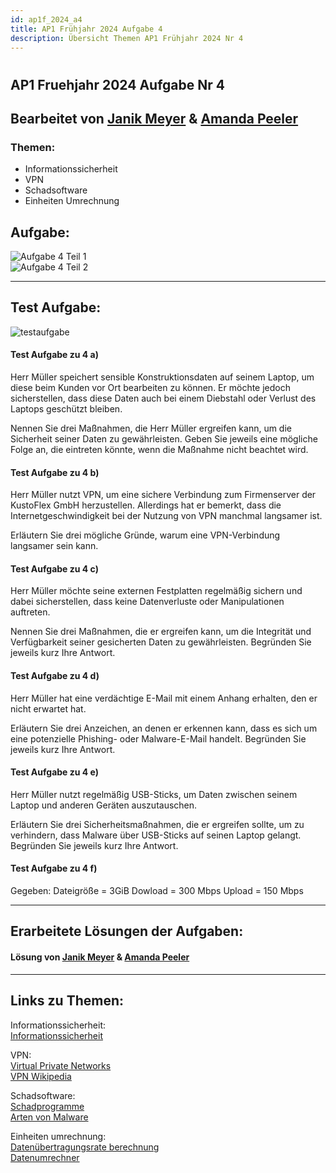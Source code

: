 ```yaml
---
id: ap1f_2024_a4
title: AP1 Frühjahr 2024 Aufgabe 4
description: Übersicht Themen AP1 Frühjahr 2024 Nr 4
---
```


#
## AP1 Fruehjahr 2024 Aufgabe Nr 4

## Bearbeitet von [Janik Meyer](../ap1f_2024/solution/ap1f_2024_a4_solution.md) & [Amanda Peeler](<../../../user/Auszubildende Michel/peeler.md>)

### Themen:

* Informationssicherheit
* VPN
* Schadsoftware
* Einheiten Umrechnung

## Aufgabe:

![Aufgabe 4 Teil 1](/img/AP1/2024/ap1f_2024/AP1_2024_Fruehjahr_Aufgabe4_1.jpg)  
![Aufgabe 4 Teil 2](/img/AP1/2024/ap1f_2024/AP1_2024_Fruehjahr_Aufgabe4_2.jpg)  

----

## Test Aufgabe:

![testaufgabe](/img/AP1/2024/ap1f_2024/Fruehjahr_2024_Aufgabe4_Holldack.jpg)  

#### Test Aufgabe zu 4 a) 
Herr Müller speichert sensible Konstruktionsdaten auf seinem Laptop, um diese beim Kunden vor Ort bearbeiten zu können. Er möchte jedoch sicherstellen, dass diese Daten auch bei einem Diebstahl oder Verlust des Laptops geschützt bleiben.

Nennen Sie drei Maßnahmen, die Herr Müller ergreifen kann, um die Sicherheit seiner Daten zu gewährleisten. Geben Sie jeweils eine mögliche Folge an, die eintreten könnte, wenn die Maßnahme nicht beachtet wird.

#### Test Aufgabe zu 4 b) 
Herr Müller nutzt VPN, um eine sichere Verbindung zum Firmenserver der KustoFlex GmbH herzustellen. Allerdings hat er bemerkt, dass die Internetgeschwindigkeit bei der Nutzung von VPN manchmal langsamer ist.

Erläutern Sie drei mögliche Gründe, warum eine VPN-Verbindung langsamer sein kann.

#### Test Aufgabe zu 4 c) 
Herr Müller möchte seine externen Festplatten regelmäßig sichern und dabei sicherstellen, dass keine Datenverluste oder Manipulationen auftreten.

Nennen Sie drei Maßnahmen, die er ergreifen kann, um die Integrität und Verfügbarkeit seiner gesicherten Daten zu gewährleisten. Begründen Sie jeweils kurz Ihre Antwort.

#### Test Aufgabe zu 4 d) 
Herr Müller hat eine verdächtige E-Mail mit einem Anhang erhalten, den er nicht erwartet hat.

Erläutern Sie drei Anzeichen, an denen er erkennen kann, dass es sich um eine potenzielle Phishing- oder Malware-E-Mail handelt. Begründen Sie jeweils kurz Ihre Antwort.

#### Test Aufgabe zu 4 e) 
Herr Müller nutzt regelmäßig USB-Sticks, um Daten zwischen seinem Laptop und anderen Geräten auszutauschen.

Erläutern Sie drei Sicherheitsmaßnahmen, die er ergreifen sollte, um zu verhindern, dass Malware über USB-Sticks auf seinen Laptop gelangt. Begründen Sie jeweils kurz Ihre Antwort.

#### Test Aufgabe zu 4 f) 
Gegeben: 
Dateigröße = 3GiB
Dowload = 300 Mbps 
Upload = 150 Mbps

----

## Erarbeitete Lösungen der Aufgaben:

#### Lösung von [Janik Meyer](../ap1f_2024/solution/ap1f_2024_a4_solution.md) & [Amanda Peeler](solution/AP1_Frühjahr_2024_Aufgabe4_Lösung_Peeler.md)

----

## Links zu Themen:

Informationssicherheit:  
[Informationssicherheit](https://brekom.de/ratgeber-it-sicherheit/informationssicherheit/)  

VPN:  
[Virtual Private Networks](https://www.bsi.bund.de/DE/Themen/Verbraucherinnen-und-Verbraucher/Informationen-und-Empfehlungen/Cyber-Sicherheitsempfehlungen/Router-WLAN-VPN/Virtual-Private-Networks-VPN/virtual-private-networks-vpn_node.html)  
[VPN Wikipedia](https://de.wikipedia.org/wiki/Virtual_Private_Network)  

Schadsoftware:  
[Schadprogramme](https://www.bsi.bund.de/DE/Themen/Verbraucherinnen-und-Verbraucher/Cyber-Sicherheitslage/Methoden-der-Cyber-Kriminalitaet/Schadprogramme/schadprogramme_node.html)  
[Arten von Malware](https://www.kaspersky.de/resource-center/threats/types-of-malware)  

Einheiten umrechnung:  
[Datenübertragungsrate berechnung](https://kohnlehome.de/netz/Datenuebertragungsrate.pdf)  
[Datenumrechner](https://www.online-rechner.net/datenmenge/gibibyte/)  
